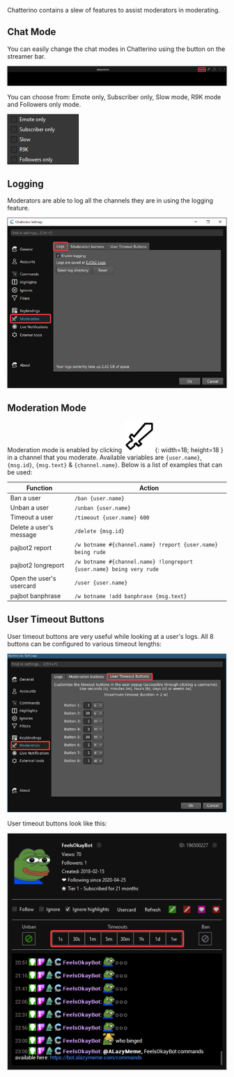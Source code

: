 Chatterino contains a slew of features to assist moderators in moderating.

## Chat Mode
You can easily change the chat modes in Chatterino using the button on the streamer bar.

![ChatModesOption](./images/moderation/chatModesOption.png)

You can choose from: Emote only, Subscriber only, Slow mode, R9K mode and Followers only mode.

![ChatModes](./images/moderation/chatModes.png)

## Logging
Moderators are able to log all the channels they are in using the logging feature.

![Logging](./images/moderation/logging.png)

## Moderation Mode
Moderation mode is enabled by clicking ![ModModeDisabled](./images/moderation/modModeDisabled.png){: width=18; height=18 } in a channel that you moderate. Available variables are `{user.name}`, `{msg.id}`, `{msg.text}` & `{channel.name}`. Below is a list of examples that can be used:

| Function | Action |
| - | - |
| Ban a user | `/ban {user.name}` |
| Unban a user | `/unban {user.name}` |
| Timeout a user | `/timeout {user.name} 600` |
| Delete a user's message | `/delete {msg.id}` |
| pajbot2 report | `/w botname #{channel.name} !report {user.name} being rude` |
| pajbot2 longreport | `/w botname #{channel.name} !longreport {user.name} being very rude` |
| Open the user's usercard | `/user {user.name}` |
| pajbot banphrase | `/w botname !add banphrase {msg.text}` |

## User Timeout Buttons
User timeout buttons are very useful while looking at a user's logs. All 8 buttons can be configured to various timeout lengths:

![UserTimeoutButtonsConfig](./images/moderation/userTimeoutButtonsConfig.png)

User timeout buttons look like this:

![UserTimeoutButtons](./images/moderation/userTimeoutButtons.png)

[nightly]: ../Help/#what-is-nightly-and-how-to-use-install-it
